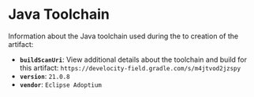 # Java Toolchain

Information about the Java toolchain used during the to creation of the artifact:

* **`buildScanUri`**: View additional details about the toolchain and build for this artifact: `https://develocity-field.gradle.com/s/m4jtvod2jzspy`
* **`version`**: `21.0.8`
* **`vendor`**: `Eclipse Adoptium`
